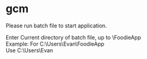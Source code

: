 # gcm
Please run batch file to start application.

Enter Current directory of batch file, up to \FoodieApp\
Example:
For C:\Users\Evan\FoodieApp\
Use C:\Users\Evan
